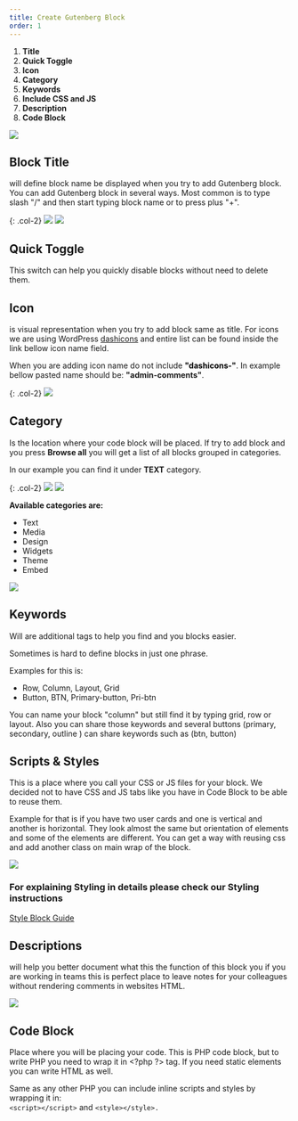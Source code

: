 ```yaml
---
title: Create Gutenberg Block
order: 1
---
```


1. **Title**
2. **Quick Toggle**
3. **Icon**
4. **Category**
5. **Keywords**
6. **Include CSS and JS**
7. **Description**
8. **Code Block**

![](../../img/create-block--ui.png)

## Block Title 
will define block name be displayed when you try to add Gutenberg block. You can add Gutenberg block in several ways. Most common is to type slash "/" and then start typing block name or to press plus "+".

{: .col-2}
![](../../img/create-block--block-title.png)
![](../../img/create-block--block-title-2.png)


## Quick Toggle
This switch can help you quickly disable blocks without need to delete them.

## Icon

is visual representation when you try to add block same as title. For icons we are using WordPress [dashicons](https://developer.wordpress.org/resource/dashicons/#image-rotate-left) and entire list can be found inside the link bellow icon name field.

When you are adding icon name do not include <mark class="has-inline-color has-vivid-red-color" style="background-color:rgba(0, 0, 0, 0)">**"dashicons-"**</mark>. 
In example bellow pasted name should be: **"**admin-comments**"**.

{: .col-2}
![](../../img/create-block--icon.png)

## Category
Is the location where your code block will be placed. If try to add block and you press **Browse all** you will get a list of all blocks grouped in categories.

In our example you can find it under **TEXT** category.

{: .col-2}
![](../../img/create-block--category.png)
![](../../img/create-block--category-2.png)


**Available categories are:**

- Text
- Media
- Design
- Widgets
- Theme
- Embed

![](../../img/create-block--category-3.png)

## Keywords

Will are additional tags to help you find and you blocks easier.

Sometimes is hard to define blocks in just one phrase.

Examples for this is:

- Row, Column, Layout, Grid
- Button, BTN, Primary-button, Pri-btn

You can name your block "column" but still find it by typing grid, row or layout. Also you can share those keywords and several buttons (primary, secondary, outline ) can share keywords such as (btn, button)

## Scripts &amp; Styles

This is a place where you call your CSS or JS files for your block. We decided not to have CSS and JS tabs like you have in Code Block to be able to reuse them.

Example for that is if you have two user cards and one is vertical and another is horizontal. They look almost the same but orientation of elements and some of the elements are different. You can get a way with reusing css and add another class on main wrap of the block.

![](../../img/create-block--scripts-styles.png)

### For explaining Styling in details please check our Styling instructions

[Style Block Guide](https://docs.dplugins.com/acf_blocks/style-blocks/)

## Descriptions
will help you better document what this the function of this block you if you are working in teams this is perfect place to leave notes for your colleagues without rendering comments in websites HTML.

![](../../img/create-block--descriptions.png)

## Code Block

Place where you will be placing your code. This is PHP code block, but to write PHP you need to wrap it in &lt;?php ?&gt; tag. If you need static elements you can write HTML as well.

Same as any other PHP you can include inline scripts and styles by wrapping it in:  
`<script></script>` and `<style></style>.`

